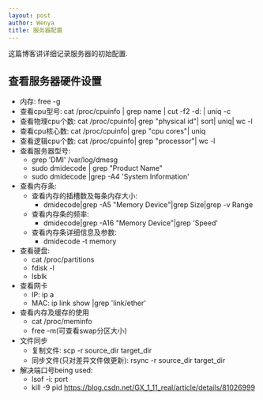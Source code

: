 ```yaml
---
layout: post
author: Wenya
title: 服务器配置
---
```

这篇博客讲详细记录服务器的初始配置. 

## 查看服务器硬件设置
- 内存: free -g
- 查看cpu型号: cat /proc/cpuinfo | grep name | cut -f2 -d: | uniq -c
- 查看物理cpu个数: cat /proc/cpuinfo| grep "physical id"| sort| uniq| wc -l
- 查看cpu核心数: cat /proc/cpuinfo| grep "cpu cores"| uniq
- 查看逻辑cpu个数:  cat /proc/cpuinfo| grep "processor"| wc -l
- 查看服务器型号: 
    - grep 'DMI' /var/log/dmesg
    - sudo dmidecode | grep "Product Name"
    -  sudo dmidecode |grep -A4 'System Information'
- 查看内存条:
  - 查看内存的插槽数及每条内存大小: 
    - dmidecode|grep -A5 "Memory Device"|grep Size|grep -v Range
  - 查看内存条的频率:
    - dmidecode|grep -A16 "Memory Device"|grep 'Speed' 
  - 查看内存条详细信息及参数:
    - dmidecode -t memory  
- 查看硬盘:
  - cat /proc/partitions 
  - fdisk -l
  - lsblk
- 查看网卡
    - IP: ip a
    - MAC: ip link show |grep 'link/ether'
- 查看内存及缓存的使用
  - cat /proc/meminfo
  - free -m(可查看swap分区大小)
- 文件同步
  - 复制文件: scp -r source_dir target_dir
  - 同步文件(只对差异文件做更新): rsync -r source_dir target_dir
- 解决端口号being used:
  - lsof -i: port
  - kill -9 pid
<a href = "https://blog.csdn.net/GX_1_11_real/article/details/81026999"> https://blog.csdn.net/GX_1_11_real/article/details/81026999 </a>

